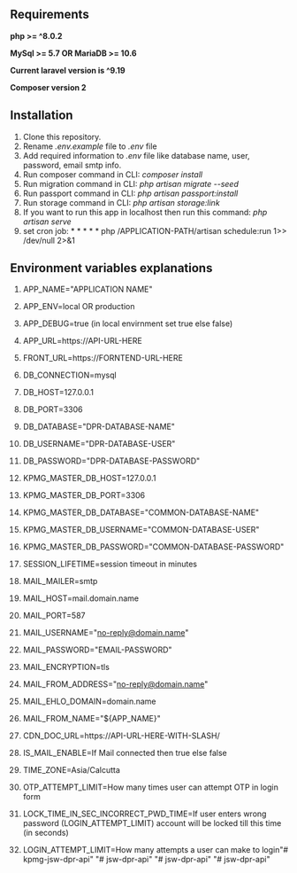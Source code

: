 ## Requirements

**php >= ^8.0.2**

**MySql >= 5.7 OR MariaDB >= 10.6**

**Current laravel version is ^9.19**

**Composer version 2**

## Installation
1. Clone this repository.
2. Rename *.env.example* file to *.env* file
3. Add required information to *.env* file like database name, user, password, email smtp info.
4. Run composer command in CLI: *composer install*
5. Run migration command in CLI: *php artisan migrate --seed*
6. Run passport command in CLI: *php artisan passport:install*
7. Run storage command in CLI: *php artisan storage:link*
8. If you want to run this app in localhost then run this command: *php artisan serve*
9. set cron job: * * * * * php /APPLICATION-PATH/artisan schedule:run 1>> /dev/null 2>&1


## Environment variables explanations
1. APP_NAME="APPLICATION NAME"
2. APP_ENV=local OR production
3. APP_DEBUG=true (in local envirnment set true else false)
4. APP_URL=https://API-URL-HERE
5. FRONT_URL=https://FORNTEND-URL-HERE 

6. DB_CONNECTION=mysql
7. DB_HOST=127.0.0.1
8. DB_PORT=3306
9. DB_DATABASE="DPR-DATABASE-NAME"
10. DB_USERNAME="DPR-DATABASE-USER"
11. DB_PASSWORD="DPR-DATABASE-PASSWORD"

12. KPMG_MASTER_DB_HOST=127.0.0.1
13. KPMG_MASTER_DB_PORT=3306
14. KPMG_MASTER_DB_DATABASE="COMMON-DATABASE-NAME"
15. KPMG_MASTER_DB_USERNAME="COMMON-DATABASE-USER"
16. KPMG_MASTER_DB_PASSWORD="COMMON-DATABASE-PASSWORD"

17. SESSION_LIFETIME=session timeout in minutes

18. MAIL_MAILER=smtp
19. MAIL_HOST=mail.domain.name
20. MAIL_PORT=587
21. MAIL_USERNAME="no-reply@domain.name"
22. MAIL_PASSWORD="EMAIL-PASSWORD"
23. MAIL_ENCRYPTION=tls
24. MAIL_FROM_ADDRESS="no-reply@domain.name"
25. MAIL_EHLO_DOMAIN=domain.name
26. MAIL_FROM_NAME="${APP_NAME}"

27. CDN_DOC_URL=https://API-URL-HERE-WITH-SLASH/

28. IS_MAIL_ENABLE=If Mail connected then true else false
29. TIME_ZONE=Asia/Calcutta
30. OTP_ATTEMPT_LIMIT=How many times user can attempt OTP in login form
31. LOCK_TIME_IN_SEC_INCORRECT_PWD_TIME=If user enters wrong password (LOGIN_ATTEMPT_LIMIT) account will be locked till this time (in seconds)
32. LOGIN_ATTEMPT_LIMIT=How many attempts a user can make to login"# kpmg-jsw-dpr-api" 
"# jsw-dpr-api" 
"# jsw-dpr-api" 
"# jsw-dpr-api" 
